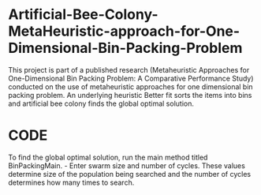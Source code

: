 # Artificial-Bee-Colony-MetaHeuristic-approach-for-One-Dimensional-Bin-Packing-Problem
This project is part of a published research (Metaheuristic Approaches for One-Dimensional Bin Packing Problem: A Comparative Performance Study) conducted on the use of metaheuristic approaches for one dimensional bin packing problem. An underlying heuristic Better fit sorts the items into bins and artificial bee colony finds the global optimal solution.  

# CODE 
To find the global optimal solution, run the main method titled BinPackingMain. - Enter swarm size and number of cycles. These values determine size of the population being searched and the number of cycles determines how many times to search.
